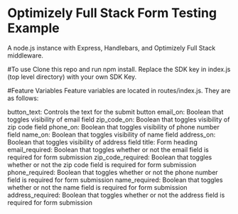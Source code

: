 # Optimizely Full Stack Form Testing Example
A node.js instance with Express, Handlebars, and Optimizely Full Stack middleware.

#To use
Clone this repo and run npm install. Replace the SDK key in index.js (top level directory) with your own SDK Key.

#Feature Variables
Feature variables are located in routes/index.js. They are as follows:

button_text: Controls the text for the submit button
email_on: Boolean that toggles visibility of email field
zip_code_on: Boolean that toggles visibility of zip code field
phone_on: Boolean that toggles visibility of phone number field
name_on: Boolean that toggles visibility of name field
address_on: Boolean that toggles visibility of address field
title: Form heading
email_required: Boolean that toggles whether or not the email field is required for form submission
zip_code_required: Boolean that toggles whether or not the zip code field is required for form submission
phone_required: Boolean that toggles whether or not the phone number field is required for form submission
name_required: Boolean that toggles whether or not the name field is required for form submission
address_required: Boolean that toggles whether or not the address field is required for form submission
